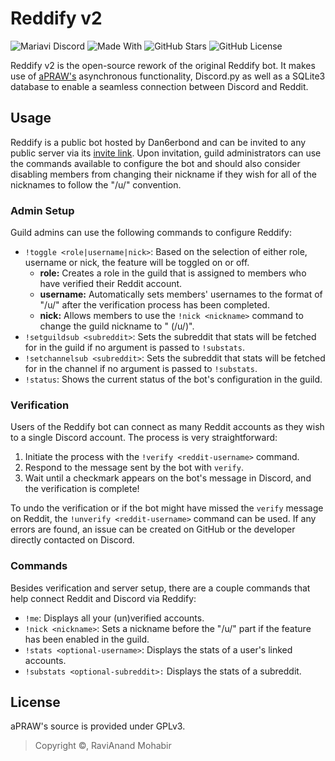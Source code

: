 # Reddify v2

![Mariavi Discord](https://img.shields.io/discord/554773624784027658?color=7289da&label=Discord&logo=discord&style=flat-square)
![Made With](https://img.shields.io/badge/made_with-Python_3.7-blue?style=flat-square&logo=python)
![GitHub Stars](https://img.shields.io/github/stars/Dan6erbond/Reddify-v2?style=flat-square)
![GitHub License](https://img.shields.io/github/license/Dan6erbond/Reddify-v2?style=flat-square)

Reddify v2 is the open-source rework of the original Reddify bot. It makes use of [aPRAW's](http://apraw.readthedocs.io/) asynchronous functionality, Discord.py as well as a SQLite3 database to enable a seamless connection between Discord and Reddit.

## Usage

Reddify is a public bot hosted by Dan6erbond and can be invited to any public server via its [invite link](https://discord.com/oauth2/authorize?client_id=555093732010229760&scope=bot). Upon invitation, guild administrators can use the commands available to configure the bot and should also consider disabling members from changing their nickname if they wish for all of the nicknames to follow the "/u/<reddit-username>" convention.
 
 ### Admin Setup
 
 Guild admins can use the following commands to configure Reddify:
 
  - `!toggle <role|username|nick>`: Based on the selection of either role, username or nick, the feature will be toggled on or off.
    * **role:** Creates a role in the guild that is assigned to members who have verified their Reddit account.
    * **username:** Automatically sets members' usernames to the format of "/u/<reddit-username>" after the verification process has been completed.
    * **nick:** Allows members to use the `!nick <nickname>` command to change the guild nickname to "<nickname> (/u/<reddit-username>)".
  - `!setguildsub <subreddit>`: Sets the subreddit that stats will be fetched for in the guild if no argument is passed to `!substats`.
  - `!setchannelsub <subreddit>`: Sets the subreddit that stats will be fetched for in the channel if no argument is passed to `!substats`.
  - `!status`: Shows the current status of the bot's configuration in the guild.
 
 ### Verification
 
 Users of the Reddify bot can connect as many Reddit accounts as they wish to a single Discord account. The process is very straightforward:
 
 1. Initiate the process with the `!verify <reddit-username>` command.
 2. Respond to the message sent by the bot with `verify`.
 3. Wait until a checkmark appears on the bot's message in Discord, and the verification is complete!
 
 To undo the verification or if the bot might have missed the `verify` message on Reddit, the `!unverify <reddit-username>` command can be used. If any errors are found, an issue can be created on GitHub or the developer directly contacted on Discord.
 
 ### Commands
 
 Besides verification and server setup, there are a couple commands that help connect Reddit and Discord via Reddify:
 
  - `!me`: Displays all your (un)verified accounts.
  - `!nick <nickname>`: Sets a nickname before the "/u/<reddit-username>" part if the feature has been enabled in the guild.
  - `!stats <optional-username>`: Displays the stats of a user's linked accounts.
  - `!substats <optional-subreddit>:` Displays the stats of a subreddit.

## License

aPRAW's source is provided under GPLv3.
> Copyright ©, RaviAnand Mohabir
